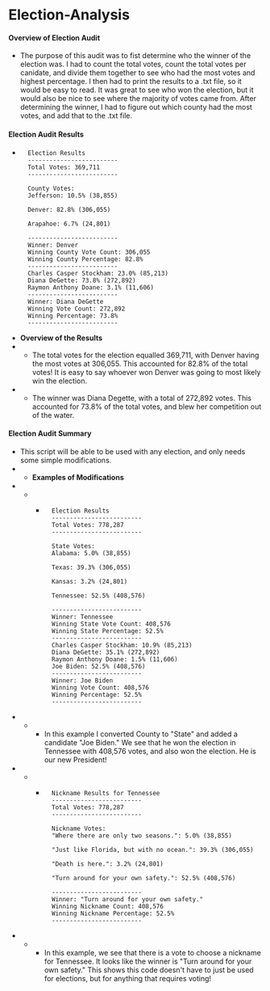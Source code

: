 # **Election-Analysis**

#### **Overview of Election Audit**
 - The purpose of this audit was to fist determine who the winner of the election was. I had to count the total votes, count the total votes per canidate, and divide them together to see who had the most votes and highest percentage. I then had to print the results to a .txt file, so it would be easy to read. It was great to see who won the election, but it would also be nice to see where the majority of votes came from. After determining the winner, I had to figure out which county had the most votes, and add that to the .txt file. 

#### **Election Audit Results**
- ```
    Election Results
    -------------------------
    Total Votes: 369,711
    -------------------------

    County Votes:
    Jefferson: 10.5% (38,855)

    Denver: 82.8% (306,055)

    Arapahoe: 6.7% (24,801)

    -------------------------
    Winner: Denver
    Winning County Vote Count: 306,055
    Winning County Percentage: 82.8%
    -------------------------
    Charles Casper Stockham: 23.0% (85,213)
    Diana DeGette: 73.8% (272,892)
    Raymon Anthony Doane: 3.1% (11,606)
    -------------------------
    Winner: Diana DeGette
    Winning Vote Count: 272,892
    Winning Percentage: 73.8%
    -------------------------
  ```
- **Overview of the Results**
- - The total votes for the election equalled 369,711, with Denver having the most votes at 306,055. This accounted for 82.8% of the total votes! It is easy to say whoever won Denver was going to most likely win the election. 
- - The winner was Diana Degette, with a total of 272,892 votes. This accounted for 73.8% of the total votes, and blew her competition out of the water. 

#### **Election Audit Summary**
- This script will be able to be used with any election, and only needs some simple modifications. 
- - **Examples of Modifications**
- - - ```
        Election Results
        -------------------------
        Total Votes: 778,287
        -------------------------

        State Votes:
        Alabama: 5.0% (38,855)

        Texas: 39.3% (306,055)

        Kansas: 3.2% (24,801)

        Tennessee: 52.5% (408,576)

        -------------------------
        Winner: Tennessee
        Winning State Vote Count: 408,576
        Winning State Percentage: 52.5%
        -------------------------
        Charles Casper Stockham: 10.9% (85,213)
        Diana DeGette: 35.1% (272,892)
        Raymon Anthony Doane: 1.5% (11,606)
        Joe Biden: 52.5% (408,576)
        -------------------------
        Winner: Joe Biden
        Winning Vote Count: 408,576
        Winning Percentage: 52.5%
        -------------------------
- - - In this example I converted County to "State" and added a candidate "Joe Biden." We see that he won the election in Tennessee with 408,576 votes, and also won the election. He is our new President!
- - - ```
        Nickname Results for Tennessee
        -------------------------
        Total Votes: 778,287
        -------------------------

        Nickname Votes:
        "Where there are only two seasons.": 5.0% (38,855)

        "Just like Florida, but with no ocean.": 39.3% (306,055)

        "Death is here.": 3.2% (24,801)

        "Turn around for your own safety.": 52.5% (408,576)

        -------------------------
        Winner: "Turn around for your own safety."
        Winning Nickname Count: 408,576
        Winning Nickname Percentage: 52.5%
        -------------------------
- - - In this example, we see that there is a vote to choose a nickname for Tennessee. It looks like the winner is "Turn around for your own safety." This shows this code doesn't have to just be used for elections, but for anything that requires voting!
